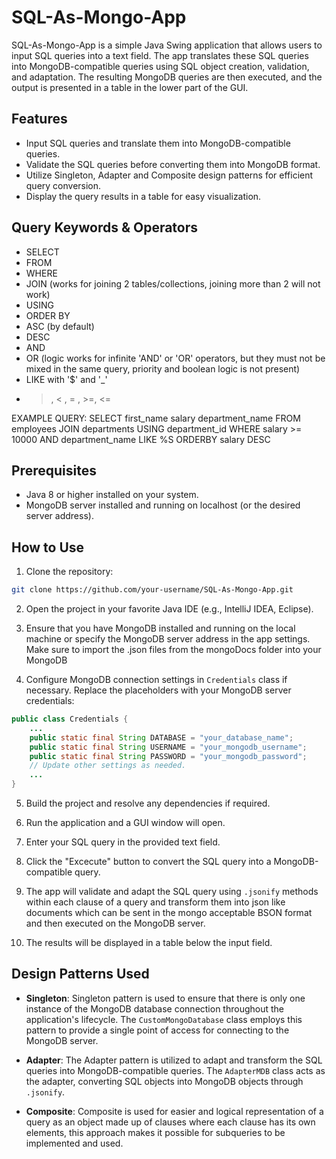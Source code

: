 # SQL-As-Mongo-App

SQL-As-Mongo-App is a simple Java Swing application that allows users to input SQL queries into a text field. The app translates these SQL queries into MongoDB-compatible queries using SQL object creation, validation, and adaptation. The resulting MongoDB queries are then executed, and the output is presented in a table in the lower part of the GUI.

## Features

- Input SQL queries and translate them into MongoDB-compatible queries.
- Validate the SQL queries before converting them into MongoDB format.
- Utilize Singleton, Adapter and Composite design patterns for efficient query conversion.
- Display the query results in a table for easy visualization.

## Query Keywords & Operators

- SELECT
- FROM
- WHERE
- JOIN (works for joining 2 tables/collections, joining more than 2 will not work)
- USING
- ORDER BY
- ASC (by default)
- DESC
- AND
- OR (logic works for infinite 'AND' or 'OR' operators, but they must not be mixed in the same query, priority and boolean logic is not present)
- LIKE with '$' and '_'
- > , < , = , >=, <=

EXAMPLE QUERY:
 SELECT first_name 
        salary 
        department_name
 FROM employees 
 JOIN departments 
 USING department_id 
 WHERE salary >= 10000 
 AND department_name LIKE %S 
 ORDERBY salary DESC

## Prerequisites

- Java 8 or higher installed on your system.
- MongoDB server installed and running on localhost (or the desired server address).

## How to Use

1. Clone the repository:

```bash
git clone https://github.com/your-username/SQL-As-Mongo-App.git
```

2. Open the project in your favorite Java IDE (e.g., IntelliJ IDEA, Eclipse).

3. Ensure that you have MongoDB installed and running on the local machine or specify the MongoDB server address in the app settings. Make sure to import the .json files from the mongoDocs folder into your MongoDB

4. Configure MongoDB connection settings in `Credentials` class if necessary. Replace the placeholders with your MongoDB server credentials:

```java
public class Credentials {
    ...
    public static final String DATABASE = "your_database_name";
    public static final String USERNAME = "your_mongodb_username";
    public static final String PASSWORD = "your_mongodb_password";
    // Update other settings as needed.
    ...
}
```

5. Build the project and resolve any dependencies if required.

6. Run the application and a GUI window will open.

7. Enter your SQL query in the provided text field.

8. Click the "Excecute" button to convert the SQL query into a MongoDB-compatible query.

9. The app will validate and adapt the SQL query using `.jsonify` methods within each clause of a query and transform them into json like documents which can be sent in the mongo acceptable BSON format and then executed on the MongoDB server.

10. The results will be displayed in a table below the input field.

## Design Patterns Used

- **Singleton**: Singleton pattern is used to ensure that there is only one instance of the MongoDB database connection throughout the application's lifecycle. The `CustomMongoDatabase` class employs this pattern to provide a single point of access for connecting to the MongoDB server.

- **Adapter**: The Adapter pattern is utilized to adapt and transform the SQL queries into MongoDB-compatible queries. The `AdapterMDB` class acts as the adapter, converting SQL objects into MongoDB objects through `.jsonify`.

- **Composite**: Composite is used for easier and logical representation of a query as an object made up of clauses where each clause has its own elements, this approach makes it possible for subqueries to be implemented and used.
